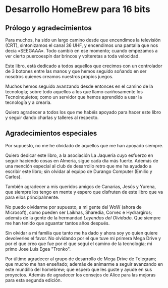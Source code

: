 # Desarrollo HomeBrew para 16 bits

## Prólogo y agradecimientos

Para muchos, ha sido un largo camino desde que encendimos la televisión (CRT), sintonizamos el canal 36 UHF, y encendimos una pantalla que nos decía «SEEGAAA». Todo cambió en ese momento; cuando empezamos a ver cierto puercoespín dar brincos y volteretas a toda velocidad.

Este libro, está dedicado a todos aquellos que crecimos con un controlador de 3 botones entre las manos y que hemos seguido soñando en ser nosotros quienes creamos nuestros propios juegos.

Muchos hemos seguido avanzando desde entonces en el camino de la tecnología; sobre todo aquellos a los que llamo cariñosamente los Tecnoinquietos; como un servidor que hemos aprendido a usar la tecnología y a crearla.

Quiero agradecer a todos los que me habéis apoyado para hacer este libro y seguir dando charlas y talleres al respecto.

## Agradecimientos especiales

Por supuesto, no me he olvidado de aquellos que me han apoyado siempre.

Quiero dedicar este libro, a la asociación La Jaquería cuyo esfuerzo en seguir haciendo cosas en Almería, sigue cada día más fuerte. Además de una mención especial al club de desarrollo retro que me ha ayudado a escribir este libro; sin olvidar al equipo de Durango Computer (Emilio y Carlos).

También agradecer a mis queridos amigos de Canarias, Jesús y Yurena, que siempre los tengo en mente y espero que disfruten de este libro que va para ellos principalmente.

No puedo olvidarme por supuesto, a mi gente del WoW (ahora de Microsoft), como pueden ser Laikhas, Sharedia, Corvec e Hydrargiros; además de la gente de la hermandad _Leyendas del Olvidado_. Que siempre me han tenido que aguantar tantos años después.

Sin olvidar a mi familia que tanto me ha dado y ahora soy yo quien quiere devolverles el favor. No olvidando por el que tuve mi primera Mega Drive y por el que creo que fue por el que seguí el camino de la tecnología; mi primo Jose Luís Egea "Tronko".

Por último agradecer al grupo de desarrollo de Mega Drive de Telegram; que mucho me han enseñado; además de animarme a seguir avanzando en este mundillo del homebrew; que espero que les guste y ayude en sus proyectos. Además de agradecer los consejos de Alice para las mejoras para esta segunda edición.
